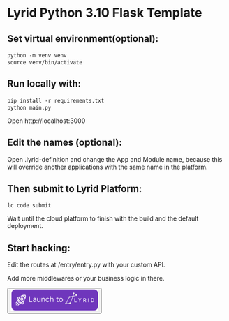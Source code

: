 ﻿# Lyrid Python 3.10 Flask Template

## Set virtual environment(optional):
```
python -m venv venv
source venv/bin/activate
```

## Run locally with:
```
pip install -r requirements.txt
python main.py
```

Open http://localhost:3000

## Edit the names (optional):
Open .lyrid-definition and change the App and Module name, because this will override another applications with the same name in the platform.

## Then submit to Lyrid Platform:

```
lc code submit
```
Wait until the cloud platform to finish with the build and the default deployment.

## Start hacking:

Edit the routes at /entry/entry.py with your custom API. 

Add more middlewares or your business logic in there.

<a href="https://app.lyrid.io/login?one-click-deploy=true&origin=github&repository-url=https://github.com/LyridInc/Flask-Python3.10-Template.git&env=empty&project-type=Flask&repo-name=Flask-Python3.9-Template">
  <button>
    <img src="/entry/dist/assets/svg/ocd_deploy_to_lyrid.svg" style="height: 50px; width:200px;"/>
  </button>
</a>
